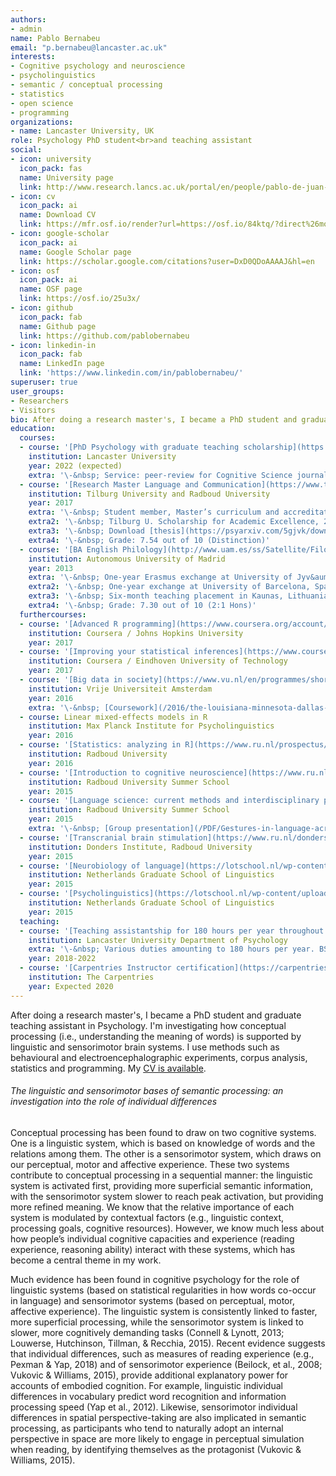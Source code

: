 ```yaml
---
authors:
- admin
name: Pablo Bernabeu
email: "p.bernabeu@lancaster.ac.uk"
interests:
- Cognitive psychology and neuroscience
- psycholinguistics
- semantic / conceptual processing
- statistics
- open science
- programming
organizations:
- name: Lancaster University, UK
role: Psychology PhD student<br>and teaching assistant
social:
- icon: university
  icon_pack: fas
  name: University page
  link: http://www.research.lancs.ac.uk/portal/en/people/pablo-de-juan-bernabeu
- icon: cv
  icon_pack: ai
  name: Download CV
  link: https://mfr.osf.io/render?url=https://osf.io/84ktq/?direct%26mode=render%26action=download%26mode=render
- icon: google-scholar
  icon_pack: ai
  name: Google Scholar page
  link: https://scholar.google.com/citations?user=DxD0QDoAAAAJ&hl=en
- icon: osf
  icon_pack: ai
  name: OSF page
  link: https://osf.io/25u3x/
- icon: github
  icon_pack: fab
  name: Github page
  link: https://github.com/pablobernabeu
- icon: linkedin-in
  icon_pack: fab
  name: LinkedIn page
  link: 'https://www.linkedin.com/in/pablobernabeu/'
superuser: true
user_groups:
- Researchers
- Visitors
bio: After doing a research master's, I became a PhD student and graduate teaching assistant in Psychology. I'm investigating how conceptual processing is supported by linguistic and sensorimotor brain systems. I use methods such as behavioural and electroencephalographic experiments, corpus analysis, statistics and programming.
education:
  courses:
  - course: '[PhD Psychology with graduate teaching scholarship](https://www.lancaster.ac.uk/study/postgraduate/postgraduate-courses/psychology-phd/)'
    institution: Lancaster University
    year: 2022 (expected)
    extra: '\-&nbsp; Service: peer-review for Cognitive Science journal, Psychological Science Accelerator; internship facilitation; contribution to departmental Prospr website.'
  - course: '[Research Master Language and Communication](https://www.tilburguniversity.edu/education/masters-programmes/research-master-linguistics-and-communication-sciences)'
    institution: Tilburg University and Radboud University
    year: 2017
    extra: '\-&nbsp; Student member, Master’s curriculum and accreditation committee'
    extra2: '\-&nbsp; Tilburg U. Scholarship for Academic Excellence, 2014/2015'
    extra3: '\-&nbsp; Download [thesis](https://psyarxiv.com/5gjvk/download/) or [stimulus norming study](https://psyarxiv.com/s2c5h/download) &nbsp;**/**&nbsp; [see further research](https://scholar.google.com/citations?user=DxD0QDoAAAAJ&h=)'
    extra4: '\-&nbsp; Grade: 7.54 out of 10 (Distinction)'
  - course: '[BA English Philology](http://www.uam.es/ss/Satellite/FilosofiayLetras/es/1242658506907/contenidoFinal/Grado_en_Estudios_Ingleses.htm)'
    institution: Autonomous University of Madrid
    year: 2013
    extra: '\-&nbsp; One-year Erasmus exchange at University of Jyv&auml;skyl&auml;, Finland'
    extra2: '\-&nbsp; One-year exchange at University of Barcelona, Spain'
    extra3: '\-&nbsp; Six-month teaching placement in Kaunas, Lithuania'
    extra4: '\-&nbsp; Grade: 7.30 out of 10 (2:1 Hons)'
  furthercourses:
  - course: '[Advanced R programming](https://www.coursera.org/account/accomplishments/verify/FMNADHCTXZEZ)'
    institution: Coursera / Johns Hopkins University
    year: 2017
  - course: '[Improving your statistical inferences](https://www.coursera.org/account/accomplishments/verify/QET2VHFEHHEK)'
    institution: Coursera / Eindhoven University of Technology
    year: 2017
  - course: '[Big data in society](https://www.vu.nl/en/programmes/short/summer-school/courses/big-data-in-society/index.aspx)'
    institution: Vrije Universiteit Amsterdam
    year: 2016
    extra: '\-&nbsp; [Coursework](/2016/the-louisiana-minnesota-dallas-crisis-across-media-and-time-a-big-data-exercise/)'
  - course: Linear mixed-effects models in R
    institution: Max Planck Institute for Psycholinguistics
    year: 2016
  - course: '[Statistics: analyzing in R](https://www.ru.nl/prospectus/2016/socsci/courses-osiris/bs/sow-bs82-statistics-analyzing/)'
    institution: Radboud University
    year: 2016
  - course: '[Introduction to cognitive neuroscience](https://www.ru.nl/radboudsummerschool/)'
    institution: Radboud University Summer School
    year: 2015
  - course: '[Language science: current methods and interdisciplinary perspectives](https://www.ru.nl/radboudsummerschool/)'
    institution: Radboud University Summer School
    year: 2015
    extra: '\-&nbsp; [Group presentation](/PDF/Gestures-in-language-across-cultures.pdf)'
  - course: '[Transcranial brain stimulation](https://www.ru.nl/donders/agenda/donders-tool-kits/vm-tool-kits/donders-brain-stimulation-tool-kit-version-2/)'
    institution: Donders Institute, Radboud University
    year: 2015
  - course: '[Neurobiology of language](https://lotschool.nl/wp-content/uploads/2019/06/LOT-Schools-1997-2019-2.pdf)'
    institution: Netherlands Graduate School of Linguistics
    year: 2015
  - course: '[Psycholinguistics](https://lotschool.nl/wp-content/uploads/2019/06/LOT-Schools-1997-2019-2.pdf)'
    institution: Netherlands Graduate School of Linguistics
    year: 2015
  teaching:
  - course: '[Teaching assistantship for 180 hours per year throughout PhD](https://www.lancaster.ac.uk/psychology/)'
    institution: Lancaster University Department of Psychology
    extra: '\-&nbsp; Various duties amounting to 180 hours per year. BSc courses: Psychology 101 (seminars and essay marking), Analysis (labs), Cognitive psychology (seminars and essay marking). MSc courses: Statistics (labs).'
    year: 2018-2022
  - course: '[Carpentries Instructor certification](https://carpentries.org/become-instructor/)'
    institution: The Carpentries
    year: Expected 2020
---
```


After doing a research master's, I became a PhD student and graduate teaching assistant in Psychology. I'm investigating how conceptual processing (i.e., understanding the meaning of words) is supported by linguistic and sensorimotor brain systems. I use methods such as behavioural and electroencephalographic experiments, corpus analysis, statistics and programming. My [CV is available](https://mfr.osf.io/render?url=https://osf.io/84ktq/?direct%26mode=render%26action=download%26mode=render).

###### The linguistic and sensorimotor bases of semantic processing: an investigation into the role of individual differences

Conceptual processing has been found to draw on two cognitive systems. One is a linguistic system, which is based on knowledge of words and the relations among them. The other is a sensorimotor system, which draws on our perceptual, motor and affective experience. These two systems contribute to conceptual processing in a sequential manner: the linguistic system is activated first, providing more superficial semantic information, with the sensorimotor system slower to reach peak activation, but providing more refined meaning. We know that the relative importance of each system is modulated by contextual factors (e.g., linguistic context, processing goals, cognitive resources). However, we know much less about how people’s individual cognitive capacities and experience (reading experience, reasoning ability) interact with these systems, which has become a central theme in my work.

Much evidence has been found in cognitive psychology for the role of linguistic systems (based on statistical regularities in how words co-occur in language) and sensorimotor systems (based on perceptual, motor, affective experience). The linguistic system is consistently linked to faster, more superficial processing, while the sensorimotor system is linked to slower, more cognitively demanding tasks (Connell & Lynott, 2013; Louwerse, Hutchinson, Tillman, & Recchia, 2015). Recent evidence suggests that individual differences, such as measures of reading experience (e.g., Pexman & Yap, 2018) and of sensorimotor experience (Beilock, et al., 2008; Vukovic & Williams, 2015), provide additional explanatory power for accounts of embodied cognition. For example, linguistic individual differences in vocabulary predict word recognition and information processing speed (Yap et al., 2012). Likewise, sensorimotor individual differences in spatial perspective-taking are also implicated in semantic processing, as participants who tend to naturally adopt an internal perspective in space are more likely to engage in perceptual simulation when reading, by identifying themselves as the protagonist (Vukovic & Williams, 2015).
